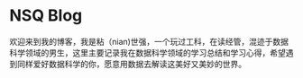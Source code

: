 # NSQ Blog

欢迎来到我的博客，我是粘（nian)世强，一个玩过工科，在读经管，混迹于数据科学领域的男生，这里主要记录我在数据科学领域的学习总结和学习心得，希望遇到同样爱好数据科学的你，愿意用数据去解读这美好又美妙的世界。